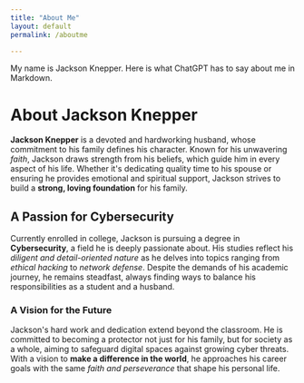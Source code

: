 ```yaml
---
title: "About Me"
layout: default
permalink: /aboutme

---
```


My name is Jackson Knepper. Here is what ChatGPT has to say about me in Markdown.

# About Jackson Knepper  

**Jackson Knepper** is a devoted and hardworking husband, whose commitment to his family defines his character. Known for his unwavering *faith*, Jackson draws strength from his beliefs, which guide him in every aspect of his life. Whether it's dedicating quality time to his spouse or ensuring he provides emotional and spiritual support, Jackson strives to build a **strong, loving foundation** for his family.  

## A Passion for Cybersecurity  

Currently enrolled in college, Jackson is pursuing a degree in **Cybersecurity**, a field he is deeply passionate about. His studies reflect his *diligent and detail-oriented nature* as he delves into topics ranging from *ethical hacking* to *network defense*. Despite the demands of his academic journey, he remains steadfast, always finding ways to balance his responsibilities as a student and a husband.  

### A Vision for the Future  

Jackson's hard work and dedication extend beyond the classroom. He is committed to becoming a protector not just for his family, but for society as a whole, aiming to safeguard digital spaces against growing cyber threats. With a vision to **make a difference in the world**, he approaches his career goals with the same *faith and perseverance* that shape his personal life.  


